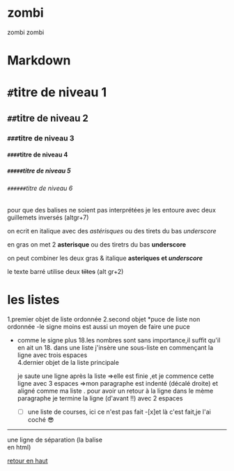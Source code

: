 # zombi
zombi zombi


# Markdown

<a name="haut">

# `#`titre de niveau 1
## `##`titre de niveau 2
### `###`titre de niveau 3
#### `####`titre de niveau 4
##### `#####`titre de niveau 5
###### `######`titre de niveau 6 

pour que des balises ne soient pas interprétées je les entoure avec deux guillemets inversés (altgr+7)

on ecrit en italique avec des *astérisques* ou des tirets du bas _underscore_ 

en gras on met 2 **asterisque** ou des tiretrs du bas __underscore__ 

on peut combiner les deux gras & italique **asteriques et _underscore_**

le texte barré utilise deux ~~tiltes~~ (alt gr+2)  

# les listes 

1.premier objet de liste ordonnée
2.second objet
  *puce de liste non ordonnée
  -le signe moins est aussi un moyen de faire une puce 
  + comme le signe plus 
  18.les nombres sont sans importance,il suffit qu'il en ait un 
     18. dans une liste j'insère une sous-liste en commençant la ligne avec trois espaces   
     4.dernier objet de la liste principale 

     je saute une ligne après la liste =>elle est finie ,et je commence cette ligne avec 3 espaces =>mon paragraphe est indenté (décalé droite) et aligné comme ma liste .
     pour avoir un retour à la ligne dans le mème paragraphe je termine la ligne (d'avant !!) avec 2 espaces  

    - [ ] une liste de courses, ici ce n'est pas fait 
    -[x]et là c'est fait,je l'ai coché :sunglasses:

---

une ligne de séparation (la balise <br/>en html)



[retour en haut](#haut)
